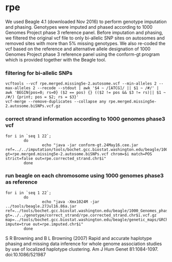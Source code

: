# rpe

We used Beagle 4.1 (downloaded Nov 2016) to perform genotype imputation and phasing. Genotypes were imputed and phased according to 1000 Genomes Project phase 3 reference panel. Before imputation and phasing, we filtered the original vcf file to only bi-allelic SNP sites on autosomes and removed sites with more than 5% missing genotypes. We also re-coded the vcf based on the reference and alternative allele designation of 1000 Genomes Project phase 3 reference panel using the conform-gt program which is provided together with the Beagle tool.


### filtering for bi-allelic SNPs
````
vcftools --vcf rpe.merged.missing5e-2.autosome.vcf --min-alleles 2 --max-alleles 2 --recode --stdout | awk '$4 ~ /[ATCG]/ || $1 ~ /#/' | awk 'BEGIN{pos=0; rs=0} ($2 == pos) {} (($2 != pos && $3 != rs)|| $1 ~ /#/) {print; pos = $2; rs = $3}' 
vcf-merge --remove-duplicates --collapse any rpe.merged.missing5e-2.autosome.biSNPs.vcf.gz
````


### correct strand information according to 1000 genomes phase3 vcf
````
for i in `seq 1 22`;
        do
                echo "java -jar conform-gt.24May16.cee.jar ref=../../imputation/tools/bochet.gcc.biostat.washington.edu/beagle/1000_Genomes_phase3_v5a/individual_chromosomes/chr$i.1kg.phase3.v5a.vcf.gz gt=rpe.merged.missing5e-2.autosome.biSNPs.vcf chrom=$i match=POS strict=false out=rpe.corrected_strand.chr$i"
        done 
````


### run beagle on each chromosome using 1000 genomes phase3 as reference
````
for i in `seq 1 22`;
        do
                echo "java -Xmx1024M -jar ../tools/beagle.27Jul16.86a.jar ref=../tools/bochet.gcc.biostat.washington.edu/beagle/1000_Genomes_phase3_v5a/individual_chromosomes/chr$i.1kg.phase3.v5a.vcf.gz gt=../../genotype/correct_strand/rpe.corrected_strand.chr$i.vcf.gz map=../tools/bochet.gcc.biostat.washington.edu/beagle/genetic_maps/GRCh37/plink.chr$i.GRCh37.map impute=true out=rpe.imputed.chr$i"
        done
````


S R Browning and B L Browning (2007) Rapid and accurate haplotype phasing and missing data inference for whole genome association studies by use of localized haplotype clustering. Am J Hum Genet 81:1084-1097. doi:10.1086/521987
